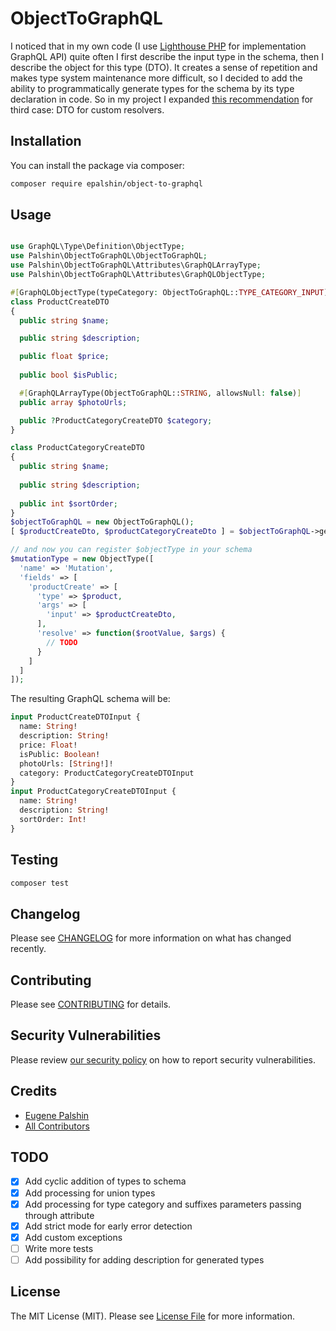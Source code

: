 # ObjectToGraphQL

I noticed that in my own code (I use [Lighthouse PHP](https://github.com/nuwave/lighthouse) for implementation GraphQL API) quite often I first describe the input type in the schema, then I describe the object for this type (DTO). It creates a sense of repetition and makes type system maintenance more difficult, so I decided to add the ability to programmatically generate types for the schema by its type declaration in code. So in my project I expanded [this recommendation](https://lighthouse-php.com/5/digging-deeper/adding-types-programmatically.html#native-php-types) for third case: DTO for custom resolvers.

## Installation

You can install the package via composer:

```bash
composer require epalshin/object-to-graphql
```

## Usage

```php

use GraphQL\Type\Definition\ObjectType;
use Palshin\ObjectToGraphQL\ObjectToGraphQL;
use Palshin\ObjectToGraphQL\Attributes\GraphQLArrayType;
use Palshin\ObjectToGraphQL\Attributes\GraphQLObjectType;

#[GraphQLObjectType(typeCategory: ObjectToGraphQL::TYPE_CATEGORY_INPUT)]
class ProductCreateDTO
{
  public string $name;

  public string $description;

  public float $price;
  
  public bool $isPublic;

  #[GraphQLArrayType(ObjectToGraphQL::STRING, allowsNull: false)]
  public array $photoUrls;

  public ?ProductCategoryCreateDTO $category;
}

class ProductCategoryCreateDTO
{
  public string $name;
  
  public string $description;
  
  public int $sortOrder;
}
$objectToGraphQL = new ObjectToGraphQL();
[ $productCreateDto, $productCategoryCreateDto ] = $objectToGraphQL->getObjectTypes(ProductCreateDTO::class);

// and now you can register $objectType in your schema
$mutationType = new ObjectType([
  'name' => 'Mutation',
  'fields' => [
    'productCreate' => [
      'type' => $product,
      'args' => [
        'input' => $productCreateDto,
      ],
      'resolve' => function($rootValue, $args) {
        // TODO
      }
    ]
  ]
]);

```

The resulting GraphQL schema will be:

```graphql
input ProductCreateDTOInput {
  name: String!
  description: String!
  price: Float!
  isPublic: Boolean!
  photoUrls: [String!]!
  category: ProductCategoryCreateDTOInput
}
input ProductCategoryCreateDTOInput {
  name: String!
  description: String!
  sortOrder: Int!
}
```

## Testing

```bash
composer test
```

## Changelog

Please see [CHANGELOG](CHANGELOG.md) for more information on what has changed recently.

## Contributing

Please see [CONTRIBUTING](.github/CONTRIBUTING.md) for details.

## Security Vulnerabilities

Please review [our security policy](../../security/policy) on how to report security vulnerabilities.

## Credits

- [Eugene Palshin](https://github.com/palshin)
- [All Contributors](../../contributors)

## TODO
- [x] Add cyclic addition of types to schema
- [x] Add processing for union types
- [x] Add processing for type category and suffixes parameters passing through attribute
- [x] Add strict mode for early error detection
- [x] Add custom exceptions
- [ ] Write more tests
- [ ] Add possibility for adding description for generated types

## License

The MIT License (MIT). Please see [License File](LICENSE.md) for more information.
